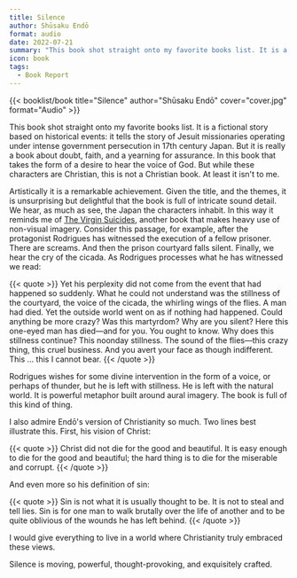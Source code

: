```yaml
---
title: Silence
author: Shūsaku Endō
format: audio
date: 2022-07-21
summary: "This book shot straight onto my favorite books list. It is a fictional story based on historical events: it tells the story of Jesuit missionaries operating under intense government persecution in 17th century Japan…"
icon: book
tags:
  - Book Report
---
```


{{< booklist/book
title="Silence"
author="Shūsaku Endō"
cover="cover.jpg"
format="Audio" >}}

This book shot straight onto my favorite books list. It is a fictional story based on historical events: it tells the story of Jesuit missionaries operating under intense government persecution in 17th century Japan. But it is really a book about doubt, faith, and a yearning for assurance. In this book that takes the form of a desire to hear the voice of God. But while these characters are Christian, this is not a Christian book. At least it isn't to me.

Artistically it is a remarkable achievement. Given the title, and the themes, it is unsurprising but delightful that the book is full of intricate sound detail. We hear, as much as see, the Japan the characters inhabit. In this way it reminds me of [The Virgin Suicides](/booklist/2021-03-22-virgin-suicides/), another book that makes heavy use of non-visual imagery. Consider this passage, for example, after the protagonist Rodrigues has witnessed the execution of a fellow prisoner. There are screams. And then the prison courtyard falls silent. Finally, we hear the cry of the cicada. As Rodrigues processes what he has witnessed we read:

{{< quote >}}
Yet his perplexity did not come from the event that had happened so suddenly. What he could not understand was the stillness of the courtyard, the voice of the cicada, the whirling wings of the flies. A man had died. Yet the outside world went on as if nothing had happened. Could anything be more crazy? Was this martyrdom? Why are you silent? Here this one-eyed man has died—and for you. You ought to know. Why does this stillness continue? This noonday stillness. The sound of the flies—this crazy thing, this cruel business. And you avert your face as though indifferent. This … this I cannot bear.
{{< /quote >}}

Rodrigues wishes for some divine intervention in the form of a voice, or perhaps of thunder, but he is left with stillness. He is left with the natural world. It is powerful metaphor built around aural imagery. The book is full of this kind of thing.

I also admire Endō's version of Christianity so much. Two lines best illustrate this. First, his vision of Christ:

{{< quote >}}
Christ did not die for the good and beautiful. It is easy enough to die for the good and beautiful; the hard thing is to die for the miserable and corrupt.
{{< /quote >}}

And even more so his definition of sin:

{{< quote >}}
Sin is not what it is usually thought to be. It is not to steal and tell lies. Sin is for one man to walk brutally over the life of another and to be quite oblivious of the wounds he has left behind.
{{< /quote >}}

I would give everything to live in a world where Christianity truly embraced these views.

Silence is moving, powerful, thought-provoking, and exquisitely crafted.